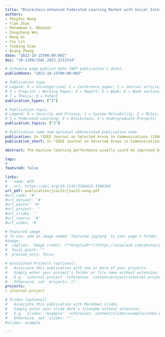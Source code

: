 ```yaml
---
title: "Blockchain-enhanced Federated Learning Market with Social Internet of Things"
authors:
- Pengfei Wang
- Yian Zhao
- Mohammad S. Obaidat
- Zongzheng Wei
- Heng Qi
- Chi Lin
- Yunming Xiao
- Qiang Zhang
date: "2022-10-15T00:00:00Z"
doi: "10.1109/JSAC.2022.3213314"

# Schedule page publish date (NOT publication's date).
publishDate: "2022-10-15T00:00:00Z"

# Publication type.
# Legend: 0 = Uncategorized; 1 = Conference paper; 2 = Journal article;
# 3 = Preprint / Working Paper; 4 = Report; 5 = Book; 6 = Book section;
# 7 = Thesis; 8 = Patent
publication_types: ["2"]

# Publication topic.
# Legend: 0 = Security and Privacy; 1 = System Reliability; 2 = MLSys; 
# 3 = Federated Learning; 4 = Blockchain; 5 = Undergraduate Projects;  6 = Uncategorized; 
publication_topics: ["2"]

# Publication name and optional abbreviated publication name.
publication: In *IEEE Journal on Selected Areas in Communications (JSAC)* 
publication_short: In *IEEE Journal on Selected Areas in Communications (JSAC)*

abstract: The machine learning performance usually could be improved by training with massive data. However, requesters can only select a subset of devices with limited training data to execute federated learning (FL) tasks as a result of their limited budgets in today’s IoT scenario. To resolve this pressing issue, we devise a blockchain-enhanced FL market (BFL) to (i) make data in computationally bounded devices available for training with social Internet of things, (ii) maximize the amount of training data with given budgets for an FL task, and (iii) decentralize the FL market with blockchain. To achieve these goals, we firstly propose a trust-enhanced collaborative learning strategy (TCL) and a quality-oriented task allocation algorithm (QTA), where TCL enables training data sharing among trusted devices with social Internet of things, and QTA allocates suitable devices to execute FL tasks while maximizing the training quality with fixed budgets. Then, we devise an encrypted model training scheme (EMT) based on a simple but countervailable differential privacy methodology to prevent attacks from malicious devices. In addition, we also propose a contribution-driven delegated proof of stake (DPoS) consensus mechanism to guarantee the fairness of reward distribution in the block generation process. Finally, extensive evaluations are conducted to verify the proposed BFL could improve the total utility of requesters and average accuracy of FL models significantly.

tags:
#- 
featured: false

links:
# - name: ACM
#   url: https://doi.org/10.1145/3366423.3380194
url_pdf: publication/jsac22/jsac22-wang.pdf
#url_code: '#'
#url_dataset: '#'
#url_poster: '#'
#url_project: ''
#url_slides: ''
#url_source: '#'
#url_video: '#'

# Featured image
# To use, add an image named `featured.jpg/png` to your page's folder. 
#image:
#  caption: 'Image credit: [**Unsplash**](https://unsplash.com/photos/pLCdAaMFLTE)'
#  focal_point: ""
#  preview_only: false

# Associated Projects (optional).
#   Associate this publication with one or more of your projects.
#   Simply enter your project's folder or file name without extension.
#   E.g. `internal-project` references `content/project/internal-project/index.md`.
#   Otherwise, set `projects: []`.
projects:
- internal-project

# Slides (optional).
#   Associate this publication with Markdown slides.
#   Simply enter your slide deck's filename without extension.
#   E.g. `slides: "example"` references `content/slides/example/index.md`.
#   Otherwise, set `slides: ""`.
#slides: example

---
```

